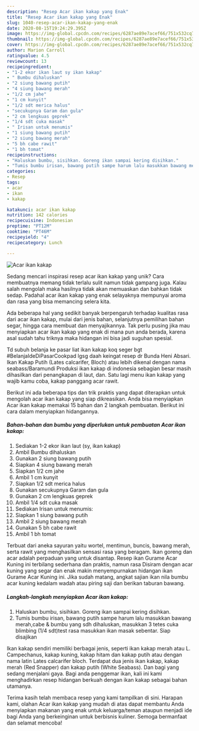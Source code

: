 ```yaml
---
description: "Resep Acar ikan kakap yang Enak"
title: "Resep Acar ikan kakap yang Enak"
slug: 1040-resep-acar-ikan-kakap-yang-enak
date: 2020-08-15T19:24:29.395Z
image: https://img-global.cpcdn.com/recipes/6287ae89e7acef66/751x532cq70/acar-ikan-kakap-foto-resep-utama.jpg
thumbnail: https://img-global.cpcdn.com/recipes/6287ae89e7acef66/751x532cq70/acar-ikan-kakap-foto-resep-utama.jpg
cover: https://img-global.cpcdn.com/recipes/6287ae89e7acef66/751x532cq70/acar-ikan-kakap-foto-resep-utama.jpg
author: Marion Carroll
ratingvalue: 4.5
reviewcount: 13
recipeingredient:
- "1-2 ekor ikan laut sy ikan kakap"
- " Bumbu dihaluskan"
- "2 siung bawang putih"
- "4 siung bawang merah"
- "1/2 cm jahe"
- "1 cm kunyit"
- "1/2 sdt merica halus"
- "secukupnya Garam dan gula"
- "2 cm lengkuas geprek"
- "1/4 sdt cuka masak"
- " Irisan untuk menumis"
- "1 siung bawang putih"
- "2 siung bawang merah"
- "5 bh cabe rawit"
- "1 bh tomat"
recipeinstructions:
- "Haluskan bumbu, sisihkan. Goreng ikan sampai kering disihkan."
- "Tumis bumbu irisan, bawang putih sampe harum lalu masukkan bawang merah,cabe &amp; bumbu yang sdh dihaluskan, masukkan 3 tetes cuka blimbing (1/4 sdt)test rasa masukkan ikan masak sebentar. Siap disajikan"
categories:
- Resep
tags:
- acar
- ikan
- kakap

katakunci: acar ikan kakap 
nutrition: 142 calories
recipecuisine: Indonesian
preptime: "PT12M"
cooktime: "PT46M"
recipeyield: "4"
recipecategory: Lunch

---
```



![Acar ikan kakap](https://img-global.cpcdn.com/recipes/6287ae89e7acef66/751x532cq70/acar-ikan-kakap-foto-resep-utama.jpg)

Sedang mencari inspirasi resep acar ikan kakap yang unik? Cara membuatnya memang tidak terlalu sulit namun tidak gampang juga. Kalau salah mengolah maka hasilnya tidak akan memuaskan dan bahkan tidak sedap. Padahal acar ikan kakap yang enak selayaknya mempunyai aroma dan rasa yang bisa memancing selera kita.

Ada beberapa hal yang sedikit banyak berpengaruh terhadap kualitas rasa dari acar ikan kakap, mulai dari jenis bahan, selanjutnya pemilihan bahan segar, hingga cara membuat dan menyajikannya. Tak perlu pusing jika mau menyiapkan acar ikan kakap yang enak di mana pun anda berada, karena asal sudah tahu triknya maka hidangan ini bisa jadi suguhan spesial.

Td subuh belanja ke pasar liat ikan kakap koq seger bgt #BelanjaIdeDiPasarCookpad lgsg daah keingat resep dr Bunda Heni Absari. Ikan Kakap Putih (Lates calcarifer, Bloch) atau lebih dikenal dengan nama seabass/Baramundi Produksi ikan kakap di indonesia sebagian besar masih dihasilkan dari penangkapan di laut, dan. Satu lagi menu ikan kakap yang wajib kamu coba, kakap panggang acar rawit.


Berikut ini ada beberapa tips dan trik praktis yang dapat diterapkan untuk mengolah acar ikan kakap yang siap dikreasikan. Anda bisa menyiapkan Acar ikan kakap memakai 15 bahan dan 2 langkah pembuatan. Berikut ini cara dalam menyiapkan hidangannya.

<!--inarticleads1-->

##### Bahan-bahan dan bumbu yang diperlukan untuk pembuatan Acar ikan kakap:

1. Sediakan 1-2 ekor ikan laut (sy, ikan kakap)
1. Ambil  Bumbu dihaluskan
1. Gunakan 2 siung bawang putih
1. Siapkan 4 siung bawang merah
1. Siapkan 1/2 cm jahe
1. Ambil 1 cm kunyit
1. Siapkan 1/2 sdt merica halus
1. Gunakan secukupnya Garam dan gula
1. Gunakan 2 cm lengkuas geprek
1. Ambil 1/4 sdt cuka masak
1. Sediakan  Irisan untuk menumis:
1. Siapkan 1 siung bawang putih
1. Ambil 2 siung bawang merah
1. Gunakan 5 bh cabe rawit
1. Ambil 1 bh tomat


Terbuat dari aneka sayuran yaitu wortel, mentimun, buncis, bawang merah, serta rawit yang menghasilkan sensasi rasa yang beragam. Ikan goreng dan acar adalah perpaduan yang untuk disantap. Resep ikan Gurame Acar Kuning ini terbilang sederhana dan praktis, namun rasa Disiram dengan acar kuning yang segar dan enak makin menyempurnakan hidangan ikan Gurame Acar Kuning ini. Jika sudah matang, angkat sajian ikan nila bumbu acar kuning kedalam wadah atau piring saji dan berikan taburan bawang. 

<!--inarticleads2-->

##### Langkah-langkah menyiapkan Acar ikan kakap:

1. Haluskan bumbu, sisihkan. Goreng ikan sampai kering disihkan.
1. Tumis bumbu irisan, bawang putih sampe harum lalu masukkan bawang merah,cabe &amp; bumbu yang sdh dihaluskan, masukkan 3 tetes cuka blimbing (1/4 sdt)test rasa masukkan ikan masak sebentar. Siap disajikan


Ikan kakap sendiri memiliki berbagai jenis, seperti ikan kakap merah atau L. Campechanus, kakap kuning, kakap hitam dan kakap putih atau dengan nama latin Lates calcarifer bloch. Terdapat dua jenis ikan kakap, kakap merah (Red Snapper) dan kakap putih (White Seabass). Dan bagi yang sedang menjalani gaya. Bagi anda penggemar ikan, kali ini kami menghadirkan resep hidangan berkuah dengan ikan kakap sebagai bahan utamanya. 

Terima kasih telah membaca resep yang kami tampilkan di sini. Harapan kami, olahan Acar ikan kakap yang mudah di atas dapat membantu Anda menyiapkan makanan yang enak untuk keluarga/teman ataupun menjadi ide bagi Anda yang berkeinginan untuk berbisnis kuliner. Semoga bermanfaat dan selamat mencoba!
